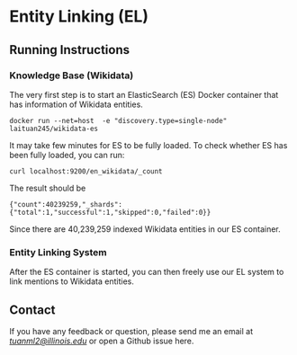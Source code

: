 # Entity Linking (EL)

## Running Instructions

### Knowledge Base (Wikidata)
The very first step is to start an ElasticSearch (ES) Docker container that has information of Wikidata entities. 
```
docker run --net=host  -e "discovery.type=single-node" laituan245/wikidata-es
```
It may take few minutes for ES to be fully loaded. To check whether ES has been fully loaded, you can run:
```
curl localhost:9200/en_wikidata/_count
```
The result should be 
```
{"count":40239259,"_shards":{"total":1,"successful":1,"skipped":0,"failed":0}}
```
Since there are 40,239,259 indexed Wikidata entities in our ES container.

### Entity Linking System
After the ES container is started, you can then freely use our EL system to link mentions to Wikidata entities.

## Contact

If you have any feedback or question, please send me an email at *tuanml2@illinois.edu* or open a Github issue here.

